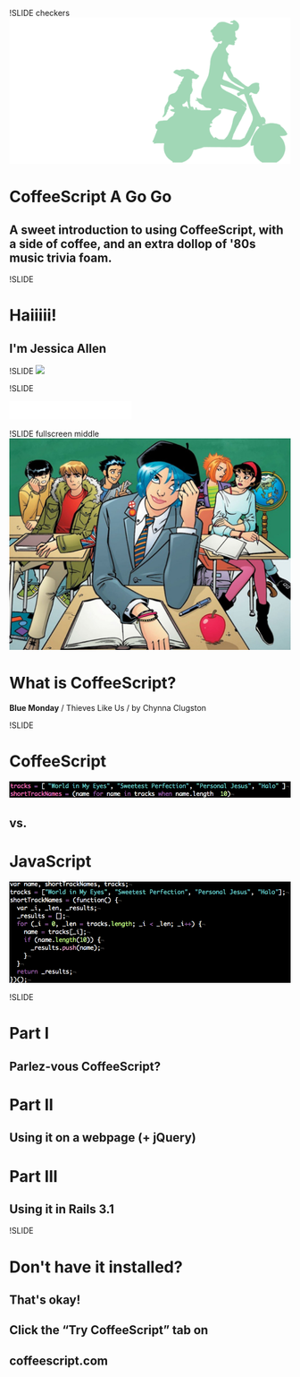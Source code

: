 !SLIDE checkers
![](vespa_ride.png)
# CoffeeScript A Go Go
## A sweet introduction to using <span class="callout">CoffeeScript</span>, with a side of coffee, and an extra dollop of '80s music trivia foam.

!SLIDE
# Haiiiii!
## I'm Jessica Allen

!SLIDE
![](ey.png)

!SLIDE
<div class="red">
<img src="railsgirls-logo.png">
</div>


!SLIDE fullscreen middle
![](bluemonday_theiveslikeus.jpg)
# What is CoffeeScript? 
<span class="caption"><b>Blue Monday</b> / Thieves Like Us / by Chynna Clugston</span>

!SLIDE 
# CoffeeScript #
![](coffeescript_demo.gif)
## vs.
# JavaScript
![](javascript_demo.gif)


!SLIDE
# Part I #
## Parlez-vous CoffeeScript?
# Part II
## Using it on a webpage (+ jQuery)
# Part III
## Using it in Rails 3.1 ##


!SLIDE
# Don't have it installed? 
## That's okay!
## Click the “<span class="callout">Try CoffeeScript</span>” tab on
## <span class="callout">coffeescript.com</span>

